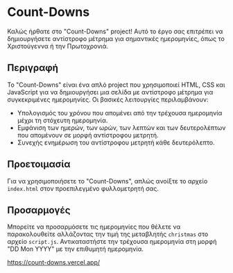# Count-Downs

Καλώς ήρθατε στο "Count-Downs" project! Αυτό το έργο σας επιτρέπει να δημιουργήσετε αντίστροφο μέτρημα για σημαντικές ημερομηνίες, όπως το Χριστούγεννα ή την Πρωτοχρονιά.

## Περιγραφή

Το "Count-Downs" είναι ένα απλό project που χρησιμοποιεί HTML, CSS και JavaScript για να δημιουργήσει μια σελίδα με αντίστροφο μέτρημα για συγκεκριμένες ημερομηνίες. Οι βασικές λειτουργίες περιλαμβάνουν:

- Υπολογισμός του χρόνου που απομένει από την τρέχουσα ημερομηνία μέχρι τη στόχευτη ημερομηνία.
- Εμφάνιση των ημερών, των ωρών, των λεπτών και των δευτερολέπτων που απομένουν σε μορφή αντίστροφου μετρητή.
- Συνεχής ενημέρωση του αντίστροφου μετρητή κάθε δευτερόλεπτο.

## Προετοιμασία

Για να χρησιμοποιήσετε το "Count-Downs", απλώς ανοίξτε το αρχείο `index.html` στον προεπιλεγμένο φυλλομετρητή σας.

## Προσαρμογές

Μπορείτε να προσαρμόσετε τις ημερομηνίες που θέλετε να παρακολουθείτε αλλάζοντας την τιμή της μεταβλητής `christmas` στο αρχείο `script.js`. Αντικαταστήστε την τρέχουσα ημερομηνία στη μορφή "DD Mon YYYY" με την επιθυμητή ημερομηνία.

https://count-downs.vercel.app/
